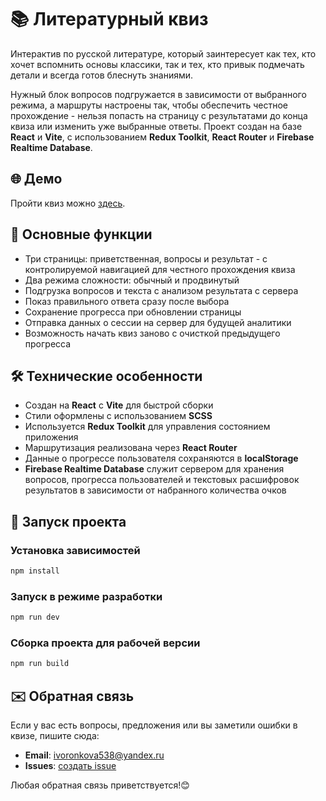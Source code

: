 # 📚 Литературный квиз

Интерактив по русской литературе, который заинтересует как тех, кто хочет вспомнить основы классики, так и тех, кто привык подмечать детали и всегда готов блеснуть знаниями. 

Нужный блок вопросов подгружается в зависимости от выбранного режима, а маршруты настроены так, чтобы обеспечить честное прохождение - нельзя попасть на страницу с результатами до конца квиза или изменить уже выбранные ответы. Проект создан на базе **React** и **Vite**, с использованием **Redux Toolkit**, **React Router** и **Firebase Realtime Database**. 

## 🌐 Демо

Пройти квиз можно [здесь](https://literature-quiz-alpha.vercel.app/).

## 📌 Основные функции

- Три страницы: приветственная, вопросы и результат - с контролируемой навигацией для честного прохождения квиза
- Два режима сложности: обычный и продвинутый
- Подгрузка вопросов и текста с анализом результата с сервера
- Показ правильного ответа сразу после выбора
- Сохранение прогресса при обновлении страницы
- Отправка данных о сессии на сервер для будущей аналитики
- Возможность начать квиз заново с очисткой предыдущего прогресса

## 🛠️ Технические особенности

- Создан на **React** с **Vite** для быстрой сборки
- Стили оформлены с использованием **SCSS**
- Используется **Redux Toolkit** для управления состоянием приложения
- Маршрутизация реализована через **React Router**
- Данные о прогрессе пользователя сохраняются в **localStorage**
- **Firebase Realtime Database** служит сервером для хранения вопросов, прогресса пользователей и текстовых расшифровок результатов в зависимости от набранного количества очков

## 🚀 Запуск проекта

### Установка зависимостей
```sh
npm install
```

### Запуск в режиме разработки
```sh
npm run dev
```

### Сборка проекта для рабочей версии
```sh
npm run build
```

## ✉️ Oбратная связь

Если у вас есть вопросы, предложения или вы заметили ошибки в квизе, пишите сюда:  

- **Email**: [ivoronkova538@yandex.ru](mailto:ivoronkova538@yandex.ru)  
- **Issues**: [создать issue](https://github.com/Afkeomre/literature-quiz/issues)  

Любая обратная связь приветствуется!😊

